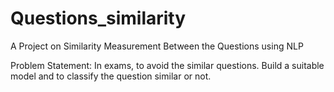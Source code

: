 # Questions_similarity
A Project on Similarity Measurement Between the Questions using NLP

Problem Statement:
In exams, to avoid the similar questions. 
Build a suitable model and to classify the question similar or not.
